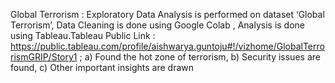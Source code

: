 Global Terrorism : 
Exploratory Data Analysis is performed on dataset ‘Global Terrorism’, 
Data Cleaning is done using Google Colab ,
Analysis is done using Tableau.Tableau Public Link : https://public.tableau.com/profile/aishwarya.guntoju#!/vizhome/GlobalTerrorismGRIP/Story1 ;
  a) Found the hot zone of terrorism,
  b) Security issues are found,
  c) Other important insights are drawn
